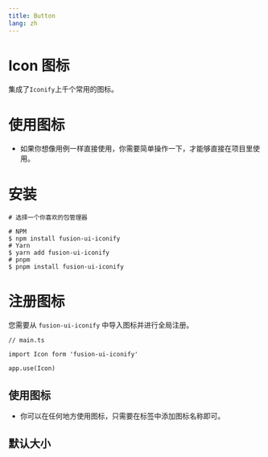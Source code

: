 ```yaml
---
title: Button
lang: zh
---
```


# Icon 图标

集成了```Iconify```上千个常用的图标。

# 使用图标

* 如果你想像用例一样直接使用，你需要简单操作一下，才能够直接在项目里使用。

# 安装

```
# 选择一个你喜欢的包管理器

# NPM
$ npm install fusion-ui-iconify
# Yarn
$ yarn add fusion-ui-iconify
# pnpm
$ pnpm install fusion-ui-iconify
```

# 注册图标
您需要从 ```fusion-ui-iconify``` 中导入图标并进行全局注册。
```
// main.ts

import Icon form 'fusion-ui-iconify'

app.use(Icon)
```

## 使用图标

* 你可以在任何地方使用图标，只需要在标签中添加图标名称即可。


<demo src="../../../example/icon/icon.vue"></demo>

## 默认大小

<demo src="../../../example/icon/size.vue"></demo>

